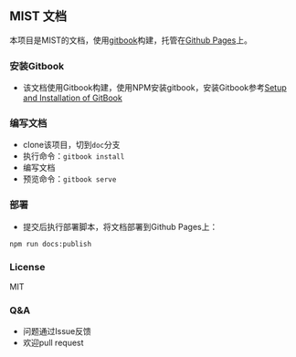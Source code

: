 ## MIST 文档

本项目是MIST的文档，使用[gitbook](https://www.gitbook.com/book/chenlb/gitbook-quick-start/details)构建，托管在[Github Pages](https://github.com/Vizzle/MIST-Document)上。

### 安装Gitbook

- 该文档使用Gitbook构建，使用NPM安装gitbook，安装Gitbook参考[Setup and Installation of GitBook](https://github.com/GitbookIO/gitbook/blob/master/docs/setup.md)

### 编写文档

- clone该项目，切到`doc`分支
- 执行命令：`gitbook install`
- 编写文档
- 预览命令：`gitbook serve`


### 部署

- 提交后执行部署脚本，将文档部署到Github Pages上：

```
npm run docs:publish

```

### License

MIT

### Q&A

- 问题通过Issue反馈
- 欢迎pull request
